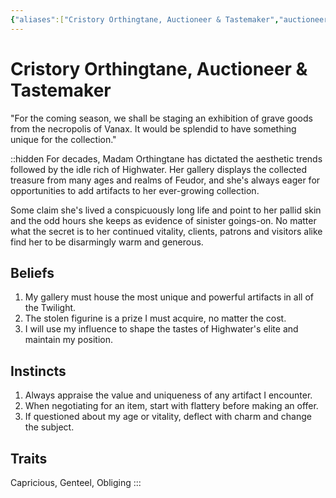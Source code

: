 ```yaml
---
{"aliases":["Cristory Orthingtane, Auctioneer & Tastemaker","auctioneer & tastemaker","Auctioneer & Tastemaker","Cristory Orthingtane","Cristory Orthingtane","Cristory Orthingtane"],"date-created":"2024-09-16T14:45","date-modified":"2024-09-16T15:17","dg-publish":true,"tags":["moonrise"],"title":"Cristory Orthingtane, Auctioneer & Tastemaker","dg-path":"moonrise/Cristory Orthingtane.md","permalink":"/moonrise/cristory-orthingtane/","dgPassFrontmatter":true}
---
```



# Cristory Orthingtane, Auctioneer & Tastemaker

"For the coming season, we shall be staging an exhibition of grave goods from the necropolis of Vanax. It would be splendid to have something unique for the collection."

::hidden
For decades, Madam Orthingtane has dictated the aesthetic trends followed by the idle rich of Highwater. Her gallery displays the collected treasure from many ages and realms of Feudor, and she's always eager for opportunities to add artifacts to her ever-growing collection.

Some claim she's lived a conspicuously long life and point to her pallid skin and the odd hours she keeps as evidence of sinister goings-on. No matter what the secret is to her continued vitality, clients, patrons and visitors alike find her to be disarmingly warm and generous.

## Beliefs

1. My gallery must house the most unique and powerful artifacts in all of the Twilight.
2. The stolen figurine is a prize I must acquire, no matter the cost.
3. I will use my influence to shape the tastes of Highwater's elite and maintain my position.

## Instincts

1. Always appraise the value and uniqueness of any artifact I encounter.
2. When negotiating for an item, start with flattery before making an offer.
3. If questioned about my age or vitality, deflect with charm and change the subject.

## Traits

Capricious, Genteel, Obliging
:::
